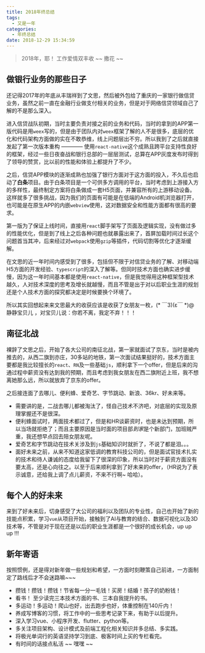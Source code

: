 ```yaml
---
title: 2018年终总结
tags:
  - 又是一年
categories:
  - 年终总结
date: 2018-12-29 15:34:59
---
```


> 2018年，耶！ 工作爱情双丰收 ~~ 撒花 ~~

<!-- more -->

## 做银行业务的那些日子

还记得2017年的年底从丰瑞祥到了文思，然后被外包给了重庆的一家银行做信贷业务，虽然之前一直在金融行业做支付相关的业务，但是对于网络信贷领域自己了解的不是那么深入。

进入信贷战队初期，当时主要负责对接之前的业务和代码，当时的拿到的APP第一版代码是用`weex`写的，但是由于团队内对`weex`框架了解的人不是很多，底层的优化和代码架构方面做的实在不敢恭维，线上问题层出不穷。所以我到了之后就直接发起了第一次版本重构 ———— 使用`react-native`这个成熟且跨平台支持性良好的框架，经过一些日夜奋战和银行总部的一层层测试，总算在APP灰度发布时得到了领导的赞赏，比以前的性能和体验上都提升了不少。

之后，信贷APP模块的逐渐成熟也加强了银行方面对于这方面的投入，不久后也启动了**白条**项目。由于白条项目是一个可供多方调用的平台，当时考虑到上游接入方的多样性，最终制定方案将白条做成一套H5页面，并兼容所有的上游移动设备。这样就多了很多挑战，因为我们的页面有可能是在低端的Android机浏览器打开，也可能是在原生APP的内嵌`webview`使用，这对数据安全和性能方面都有很高的要求。

第一版为了保证上线时间，直接用`react`脚手架写了页面及逻辑实现，没有做过多的性能优化，但是到了线上之后各种问题也就暴露出来了，首屏加载时间过长这个问题首当其冲，后来经过对`webpack`使用`gzip`等插件，代码切割等优化才逐渐缓解。

在文思的近一年时间内感受到了很多，包括但不限于对信贷业务的了解、对移动端H5方面的开发经验、`typescript`的深入了解等。但同时技术方面也确实进步缓慢，因为这一年时间基本都是使用`react-native`，但是我觉得用这种框架型技术越久，人对技术深度的思考及增长就越慢，而且不管是出于对以后职业生涯的规划还是个人技术方面的探究都决定是时候要换个环境了。

所以其实回想起来来文思最大的收获应该是收获了女朋友一枚，(* ￣3)(ε￣ *)@静静宝贝儿 ，对宝贝儿说：你若不离，我定不弃！！！

## 南征北战

裸辞了文思之后，开始了各大公司的南征北战，第一家就面试了京东，当时是被内推去的，从西二旗到亦庄，30多站的地铁，第一次面试结果挺好的，技术方面主要都是我比较擅长的`react`、`RN`及一些基础`js`，顺利拿下一个offer，但是后来的沟通过程中薪资没有达到我的预期，而且考虑到我女朋友在西二旗附近上班，我不想离她那么远，所以就放弃了京东的offer。

之后接连面了去哪儿、便利蜂、爱奇艺、字节跳动、新浪、36kr、好未来等。

* 需要讲的是，二战去哪儿都被淘汰了，怪自己技术不济吧，对底层的实现及原理掌握还不是很深。
* 便利蜂面试时，两面技术都过了，但是和HR谈薪资时，也是未达到预期，所以当场就拒绝了；而且主要原因是当时面的项目部*到家*是个新部门，加班贼严重，我还想早点回去陪女朋友呢。
* 爱奇艺和字节跳动在技术关涉及到`js`基础知识时就折了，不说了都是泪。。。
* 面好未来之前，从来不知道这家低调的教育科技公司的，但是面试官技术扎实的技术和待人谦诚的态度给我留下了很深的印象，所以当时对于薪资方面没有要太高，还是心向往之。以至于后来顺利拿到了好未来的offer，（HR说为了表示诚意，还给我上调了点儿薪资，不来不行啊~ 哈哈）。

## 每个人的好未来

来到了好未来后，切身感受了大公司的福利以及团队的专业性，自己也开始了新的技能点积累，学习`vue`从项目开始，接触到了AI与教育的结合、数据可视化以及3D技术等，不管是对于现在还是以后的职业生涯都是一个很好的成长机会，up up up !!!

## 新年寄语

按照惯例，还是得对新年做一些规划和希望，一方面时刻鞭策自己前进，一方面制定了路线后才不会迷路嘛~~~

* 攒钱！攒钱！攒钱！节省每一分一毛钱！买房！结婚！孩子的奶粉钱！
* 看书！ 至少读完三本技术方面的书、三本自我提升的书。
* 多运动！多运动！爬山也好，出去跑步也好，体重控制在140斤内！
* 养成写博客的习惯，将工作中的一些思考记录下来，有助于以后提升。
* 深入学习vue、小程序开发、flutter、python等。
* 多关注项目架构、设计模式及前端工程化相关知识并多总结、多实践。
* 将极光单词行的英语坚持学习到底、极客时间上买的专栏看完。
* 有时间的话接点私活 ~~ 嘿嘿 ~~

